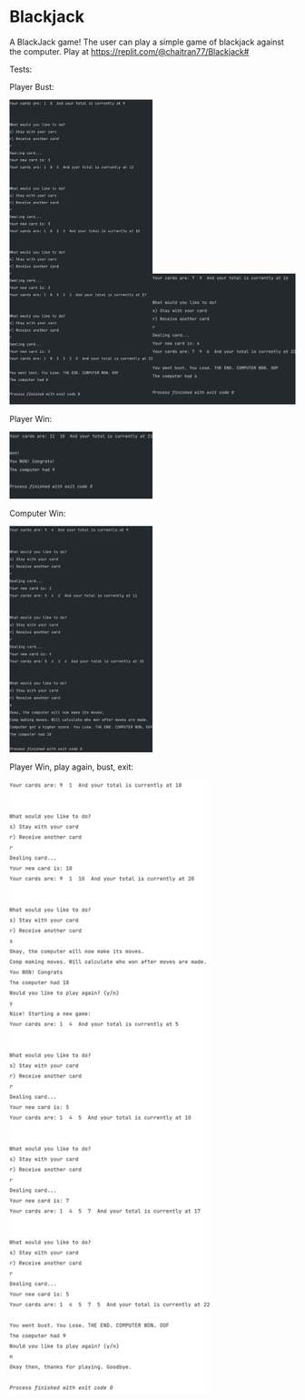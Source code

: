 # Blackjack
A BlackJack game!
The user can play a simple game of blackjack against the computer.
Play at https://replit.com/@chaitran77/Blackjack#

Tests:

Player Bust:

<img src="https://github.com/Chaitran77/Blackjack/blob/master/bust_test_case.png" alt="Player bust" width="50%"/><img src="https://github.com/Chaitran77/Blackjack/blob/master/bust2_test_case.png" alt="Player bust 2" width="50%"/>

Player Win: 

<img src="https://github.com/Chaitran77/Blackjack/blob/master/player_win_test_case.png" alt="Player Win" width="50%"/>

Computer Win:

<img src="https://github.com/Chaitran77/Blackjack/blob/master/computer_win_test_case.png" alt="Computer Win" width="50%"/>

Player Win, play again, bust, exit:

<img src="https://github.com/Chaitran77/Blackjack/blob/master/play_again_test_case.png" alt="Play again test case" width="70%"/>

<!-- !
![User bust 2](./bust2_test_case.png)]

Player Win:
![Player win](./player_win_test_case.png)

Computer Win:
![Computer win](./computer_win_test_case.png)
-->
